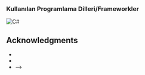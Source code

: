 ### Kullanılan Programlama Dilleri/Frameworkler

![C#][csharp]

<!-- CONTACT -->

<!-- ## Contact

Your Name - [@twitter_handle](https://twitter.com/twitter_handle) - email@email_client.com

Project Link: [https://github.com/github_username/repo_name](https://github.com/github_username/repo_name)

<!-- ACKNOWLEDGMENTS -->

## Acknowledgments

- []()
- []()
- []() -->


<!-- MARKDOWN LINKS & IMAGES -->
[csharp]:https://img.shields.io/badge/c%23-%23239120.svg?style=for-the-badge&logo=c-sharp&logoColor=white
